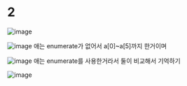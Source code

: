 # 2

![image](https://github.com/LeeMinGyu23/2/assets/117800561/9b0cc708-5ae9-48b1-9e7d-645efa77d164)

![image](https://github.com/LeeMinGyu23/2/assets/117800561/5342de9b-45ab-4948-863f-459a4ddadff9)
애는 enumerate가 없어서 a[0]~a[5]까지 한거이며

![image](https://github.com/LeeMinGyu23/2/assets/117800561/8fe6b500-8a66-461f-a90d-268724b5d38c)
애는 enumerate를 사용한거라서 둘이 비교해서 기억하기

![image](https://github.com/LeeMinGyu23/2/assets/117800561/5ea19931-115d-4d33-9e93-79e01515bba0)
